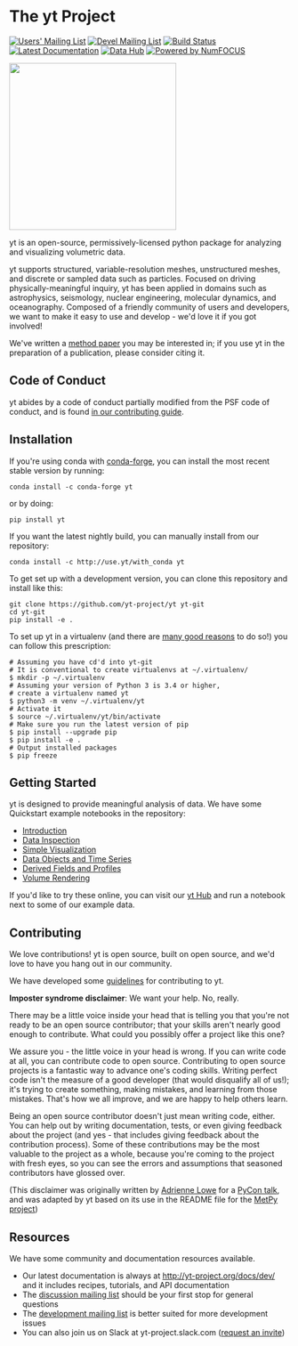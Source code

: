 # The yt Project

[![Users' Mailing List](https://img.shields.io/badge/Users-List-lightgrey.svg)](https://mail.python.org/mm3/archives/list/yt-users@python.org//)
[![Devel Mailing List](https://img.shields.io/badge/Devel-List-lightgrey.svg)](https://mail.python.org/mm3/archives/list/yt-dev@python.org//)
[![Build Status](https://img.shields.io/travis/yt-project/yt.svg?branch=master)](https://travis-ci.org/yt-project/yt)
[![Latest Documentation](https://img.shields.io/badge/docs-latest-brightgreen.svg)](http://yt-project.org/docs/dev/)
[![Data Hub](https://img.shields.io/badge/data-hub-orange.svg)](https://hub.yt/)
[![Powered by NumFOCUS](https://img.shields.io/badge/powered%20by-NumFOCUS-orange.svg?style=flat&colorA=E1523D&colorB=007D8A)](http://numfocus.org)
                
<a href="http://yt-project.org"><img src="doc/source/_static/yt_logo.png" width="300"></a>

yt is an open-source, permissively-licensed python package for analyzing and
visualizing volumetric data.

yt supports structured, variable-resolution meshes, unstructured meshes, and
discrete or sampled data such as particles. Focused on driving
physically-meaningful inquiry, yt has been applied in domains such as
astrophysics, seismology, nuclear engineering, molecular dynamics, and
oceanography. Composed of a friendly community of users and developers, we want
to make it easy to use and develop - we'd love it if you got involved!

We've written a [method
paper](http://adsabs.harvard.edu/abs/2011ApJS..192....9T) you may be interested
in; if you use yt in the preparation of a publication, please consider citing
it.

## Code of Conduct

yt abides by a code of conduct partially modified from the PSF code of conduct,
and is found [in our contributing
guide](http://yt-project.org/docs/dev/developing/developing.html#yt-community-code-of-conduct).

## Installation

If you're using conda with [conda-forge](http://conda-forge.github.io/), you
can install the most recent stable version by running:

```
conda install -c conda-forge yt
```

or by doing:

```
pip install yt
```

If you want the latest nightly build, you can manually install from our
repository:

```
conda install -c http://use.yt/with_conda yt
```

To get set up with a development version, you can clone this repository and
install like this:

```
git clone https://github.com/yt-project/yt yt-git
cd yt-git
pip install -e .
```

To set up yt in a virtualenv (and there are [many good
reasons](https://packaging.python.org/installing/#creating-virtual-environments)
to do so!) you can follow this prescription:

```
# Assuming you have cd'd into yt-git
# It is conventional to create virtualenvs at ~/.virtualenv/
$ mkdir -p ~/.virtualenv
# Assuming your version of Python 3 is 3.4 or higher,
# create a virtualenv named yt
$ python3 -m venv ~/.virtualenv/yt
# Activate it
$ source ~/.virtualenv/yt/bin/activate
# Make sure you run the latest version of pip
$ pip install --upgrade pip
$ pip install -e .
# Output installed packages
$ pip freeze
```

## Getting Started

yt is designed to provide meaningful analysis of data.  We have some Quickstart
example notebooks in the repository:

 * [Introduction](doc/source/quickstart/1\)_Introduction.ipynb)
 * [Data Inspection](doc/source/quickstart/2\)_Data_Inspection.ipynb)
 * [Simple Visualization](doc/source/quickstart/3\)_Simple_Visualization.ipynb)
 * [Data Objects and Time Series](doc/source/quickstart/4\)_Data_Objects_and_Time_Series.ipynb)
 * [Derived Fields and Profiles](doc/source/quickstart/5\)_Derived_Fields_and_Profiles.ipynb)
 * [Volume Rendering](doc/source/quickstart/6\)_Volume_Rendering.ipynb)

If you'd like to try these online, you can visit our [yt Hub](https://hub.yt/)
and run a notebook next to some of our example data.

## Contributing

We love contributions!  yt is open source, built on open source, and we'd love
to have you hang out in our community.

We have developed some [guidelines](CONTRIBUTING.rst) for contributing to yt.

**Imposter syndrome disclaimer**: We want your help. No, really.

There may be a little voice inside your head that is telling you that you're not
ready to be an open source contributor; that your skills aren't nearly good
enough to contribute. What could you possibly offer a project like this one?

We assure you - the little voice in your head is wrong. If you can write code at
all, you can contribute code to open source. Contributing to open source
projects is a fantastic way to advance one's coding skills. Writing perfect code
isn't the measure of a good developer (that would disqualify all of us!); it's
trying to create something, making mistakes, and learning from those
mistakes. That's how we all improve, and we are happy to help others learn.

Being an open source contributor doesn't just mean writing code, either. You can
help out by writing documentation, tests, or even giving feedback about the
project (and yes - that includes giving feedback about the contribution
process). Some of these contributions may be the most valuable to the project as
a whole, because you're coming to the project with fresh eyes, so you can see
the errors and assumptions that seasoned contributors have glossed over.

(This disclaimer was originally written by
[Adrienne Lowe](https://github.com/adriennefriend) for a
[PyCon talk](https://www.youtube.com/watch?v=6Uj746j9Heo), and was adapted by yt
based on its use in the README file for the
[MetPy project](https://github.com/Unidata/MetPy))

## Resources

We have some community and documentation resources available.

 * Our latest documentation is always at http://yt-project.org/docs/dev/ and it
   includes recipes, tutorials, and API documentation
 * The [discussion mailing
   list](https://mail.python.org/mm3/archives/list/yt-users@python.org//)
   should be your first stop for general questions
 * The [development mailing
   list](https://mail.python.org/mm3/archives/list/yt-dev@python.org//) is
   better suited for more development issues
 * You can also join us on Slack at yt-project.slack.com ([request an
   invite](http://yt-project.org/slack.html))
